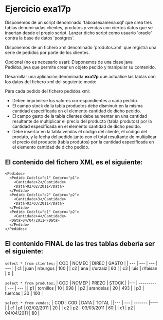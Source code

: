 # Ejercicio exa17p
Disponemos de un script denominado 'taboasexamena.sql' que crea tres tablas denominadas clientes, produtos y vendas con ciertos datos que se insertan desde el propio script. Lanzar dicho script como usuario 'oracle' contra la base de datos 'postgres'.

Disponemos de un fichero xml denominado 'produtos.xml' que registra una serie de pedidos por parte de los clientes.

Opcional (no es necesario usar): Disponemos de una clase java Pedidos.java que permite crear un objeto pedido y manipular su contenido. 
  
Desarrollar una aplicación denominada **exa17p** que actualice las tablas con los datos del fichero xml del seguiente modo: 

Para cada pedido del fichero pedidos.xml:
- Deben imprimirse los valores correspondientes a cada pedido.
- El campo stock de la tabla productos debe disminuir en la misma cantidad especificada en el elemento cantidad de dicho pedido.
- El campo gasto de la tabla clientes debe aumentar en una cantidad resultante de multiplicar el precio del producto (tabla produtos) por la cantidad especificada en el elemento cantidad de dicho pedido.
- Debe insertar en la tabla vendas el código del cliente, el código del produto, y la fecha del pedido junto con el total resultante de multiplicar el precio del producto (tabla produtos) por la cantidad especificada en el elemento cantidad de dicho pedido.

## El contenido del fichero XML es el siguiente:
```
<Pedidos>
  <Pedido Codcli="c1" Codpro="p1">
    <Cantidade>2</Cantidade>
    <Data>02/02/2011</Data>
  </Pedido>
  <Pedido Codcli="c2" Codpro="p2">
    <Cantidade>3</Cantidade>
    <Data>03/03/2011</Data>
  </Pedido>
  <Pedido Codcli="c1" Codpro="p2">
    <Cantidade>4</Cantidade>
  <Data>04/04/2011</Data>
  </Pedido>
</Pedidos>
```
## El contenido FINAL de las tres tablas debería ser el siguiente: 

`select * from clientes;`
| COD | NOMEC	|   DIREC   | GASTO |
| --- | ---   | ---       | ---   |
| c1  | juan	| r/burgos	|	100   |
| c2  | ana 	| r/urzaiz	|	60    |
| c3  | luis	| r/faisan	|	0     |
<br>

`select * from produtos;`
| COD |   NOMEP   | PREZO	| STOCK |
|---  | --------- | ---   | ---   |
| p1  | tornillos	| 10    | 998   |
| p2  | arandelas	|	20    | 493   |
| p3  | tuercas		| 30    | 100   |
<br>

`select * from vendas;`
| COD | COD |    DATA     | TOTAL |
|---  | --- | -------     |----   |
| c1  | p1	| 02/02/2011  | 20    |
| c2  | p2	| 03/03/2011  | 60    |
| c1  | p2	| 04/04/2011  | 80    |



